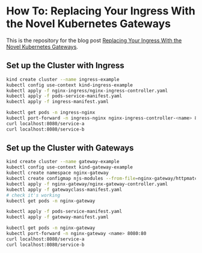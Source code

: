 # How To:  Replacing Your Ingress With the Novel Kubernetes Gateways

This is the repository for the blog post [Replacing Your Ingress With the Novel Kubernetes Gateways](https://benchkram.de/blog/dev/replace-kubernetes-ingress-with-gateway-api).

## Set up the Cluster with Ingress

```bash
kind create cluster --name ingress-example
kubectl config use-context kind-ingress-example
kubectl apply -f nginx-ingress/nginx-ingress-controller.yaml
kubectl apply -f pods-service-manifest.yaml
kubectl apply -f ingress-manifest.yaml

kubectl get pods -n ingress-nginx
kubectl port-forward -n ingress-nginx nginx-ingress-controller-<name> 8080:80
curl localhost:8080/service-a
curl localhost:8080/service-b
```

## Set up the Cluster with Gateways

```bash
kind create cluster --name gateway-example
kubectl config use-context kind-gateway-example
kubectl create namespace nginx-gateway
kubectl create configmap njs-modules --from-file=nginx-gateway/httpmatches.js -n nginx-gateway
kubectl apply -f nginx-gateway/nginx-gateway-controller.yaml
kubectl apply -f gatewayclass-manifest.yaml
# check it's working
kubectl get pods -n nginx-gateway

kubectl apply -f pods-service-manifest.yaml
kubectl apply -f gateway-manifest.yaml

kubectl get pods -n nginx-gateway
kubectl port-forward -n nginx-gateway <name> 8080:80
curl localhost:8080/service-a
curl localhost:8080/service-b
```